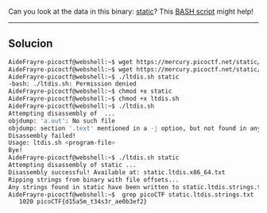 Can you look at the data in this binary: [static](https://mercury.picoctf.net/static/e9dd71b5d11023873b8abe99cdb45551/static)? This [BASH script](https://mercury.picoctf.net/static/e9dd71b5d11023873b8abe99cdb45551/ltdis.sh) might help!
_______________________
## Solucion

```bash 
AideFrayre-picoctf@webshell:~$ wget https://mercury.picoctf.net/static/e9dd71b5d11023873b8abe99cdb45551/static
AideFrayre-picoctf@webshell:~$ wget https://mercury.picoctf.net/static/e9dd71b5d11023873b8abe99cdb45551/ltdis.sh
AideFrayre-picoctf@webshell:~$ ./ltdis.sh static
-bash: ./ltdis.sh: Permission denied
AideFrayre-picoctf@webshell:~$ chmod +x static
AideFrayre-picoctf@webshell:~$ chmod +x ltdis.sh 
AideFrayre-picoctf@webshell:~$ ./ltdis.sh 
Attempting disassembly of  ...
objdump: 'a.out': No such file
objdump: section '.text' mentioned in a -j option, but not found in any input file
Disassembly failed!
Usage: ltdis.sh <program-file>
Bye!
AideFrayre-picoctf@webshell:~$ ./ltdis.sh static 
Attempting disassembly of static ...
Disassembly successful! Available at: static.ltdis.x86_64.txt
Ripping strings from binary with file offsets...
Any strings found in static have been written to static.ltdis.strings.txt with file offset
AideFrayre-picoctf@webshell:~$  grep picoCTF static.ltdis.strings.txt
   1020 picoCTF{d15a5m_t34s3r_ae0b3ef2}
```